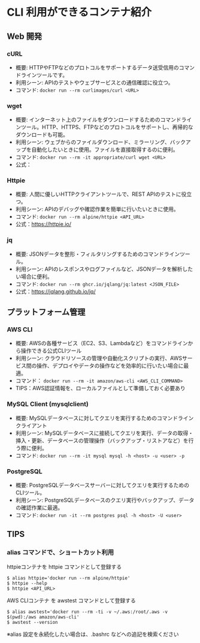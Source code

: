 # CLI 利用ができるコンテナ紹介


## Web 開発

### cURL 

* 概要: HTTPやFTPなどのプロトコルをサポートするデータ送受信用のコマンドラインツールです。
* 利用シーン: APIのテストやウェブサービスとの通信確認に役立つ。
* コマンド: `docker run --rm curlimages/curl <URL>`


### wget

* 概要: インターネット上のファイルをダウンロードするためのコマンドラインツール。HTTP、HTTPS、FTPなどのプロトコルをサポートし、再帰的なダウンロードも可能。
* 利用シーン: ウェブからのファイルダウンロード、ミラーリング、バックアップを自動化したいときに使用。ファイルを直接取得するのに便利。
* コマンド: `docker run --rm -it appropriate/curl wget <URL>`
* 公式：


### Httpie

* 概要: 人間に優しいHTTPクライアントツールで、REST APIのテストに役立つ。
* 利用シーン: APIのデバッグや確認作業を簡単に行いたいときに使用。
* コマンド: `docker run --rm alpine/httpie <API_URL>`
* 公式：https://httpie.io/


### jq

* 概要: JSONデータを整形・フィルタリングするためのコマンドラインツール。
* 利用シーン: APIのレスポンスやログファイルなど、JSONデータを解析したい場合に便利。
* コマンド: `docker run --rm ghcr.io/jqlang/jq:latest <JSON_FILE>`
* 公式：https://jqlang.github.io/jq/


## プラットフォーム管理

### AWS CLI

* 概要: AWSの各種サービス（EC2、S3、Lambdaなど）をコマンドラインから操作できる公式CLIツール
* 利用シーン: クラウドリソースの管理や自動化スクリプトの実行、AWSサービス間の操作、デプロイやデータの操作などを効率的に行いたい場合に最適。
* コマンド： `docker run --rm -it amazon/aws-cli <AWS_CLI_COMMAND>`
* TIPS：AWS認証情報を、ローカルファイルとして準備しておく必要あり


### MySQL Client (mysqlclient)

* 概要: MySQLデータベースに対してクエリを実行するためのコマンドラインクライアント
* 利用シーン: MySQLデータベースに接続してクエリを実行、データの取得・挿入・更新、データベースの管理操作（バックアップ・リストアなど）を行う際に便利。
* コマンド: `docker run --rm -it mysql mysql -h <host> -u <user> -p`


### PostgreSQL

* 概要: PostgreSQLデータベースサーバーに対してクエリを実行するためのCLIツール。
* 利用シーン: PostgreSQLデータベースのクエリ実行やバックアップ、データの確認作業に最適。
* コマンド: `docker run -it --rm postgres psql -h <host> -U <user>`


## TIPS

### alias コマンドで、ショートカット利用

httpieコンテナを httpie コマンドとして登録する

```
$ alias httpie='docker run --rm alpine/httpie'
$ httpie --help
$ httpie <API_URL>
```

AWS CLIコンテナ を awstest コマンドとして登録する

```
$ alias awstest='docker run --rm -ti -v ~/.aws:/root/.aws -v $(pwd):/aws amazon/aws-cli'
$ awstest --version
```

※alias 設定を永続化したい場合は、.bashrc などへの追記を検索ください

